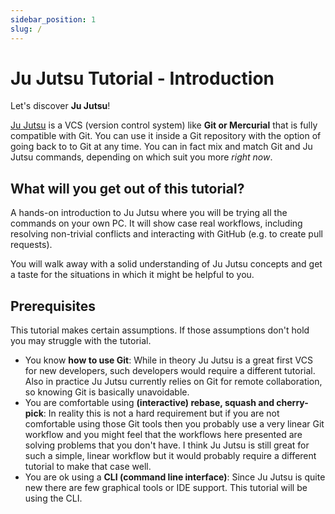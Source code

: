 ```yaml
---
sidebar_position: 1
slug: /
---
```


# Ju Jutsu Tutorial - Introduction

Let's discover **Ju Jutsu**!

[Ju Jutsu](https://martinvonz.github.io/jj/latest/) is a VCS (version control
system) like **Git or Mercurial** that is fully compatible with Git. You can
use it inside a Git repository with the option of going back to to Git at any
time. You can in fact mix and match Git and Ju Jutsu commands, depending on
which suit you more _right now_.

## What will you get out of this tutorial?

A hands-on introduction to Ju Jutsu where you will be trying all the commands
on your own PC. It will show case real workflows, including resolving
non-trivial conflicts and interacting with GitHub (e.g. to create pull
requests).

You will walk away with a solid understanding of Ju Jutsu concepts and get a
taste for the situations in which it might be helpful to you.

## Prerequisites

This tutorial makes certain assumptions. If those assumptions don't hold you
may struggle with the tutorial.

* You know **how to use Git**: While in theory Ju Jutsu is a great first VCS
  for new developers, such developers would require a different tutorial. Also
  in practice Ju Jutsu currently relies on Git for remote collaboration, so
  knowing Git is basically unavoidable.
* You are comfortable using **(interactive) rebase, squash and cherry-pick**:
  In reality this is not a hard requirement but if you are not comfortable
  using those Git tools then you probably use a very linear Git workflow and
  you might feel that the workflows here presented are solving problems that
  you don't have. I think Ju Jutsu is still great for such a simple, linear
  workflow but it would probably require a different tutorial to make that case
  well.
* You are ok using a **CLI (command line interface)**: Since Ju Jutsu is quite
  new there are few graphical tools or IDE support. This tutorial will be using
  the CLI.

